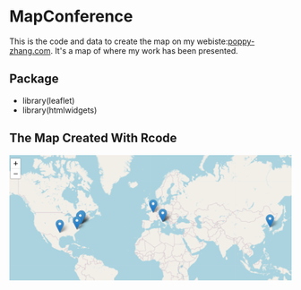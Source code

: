 # MapConference
This is the code and data to create the map on my webiste:[poppy-zhang.com](http://poppy-zhang.com). 
It's a map of where my work has been presented. 

## Package

- library(leaflet)
- library(htmlwidgets)

## The Map Created With Rcode
![See where my works have been presented](map.PNG)


